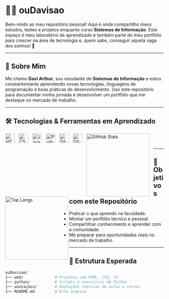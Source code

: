 # 👨‍💻 ouDavisao

Bem-vindo ao meu repositório pessoal! Aqui é onde compartilho meus estudos, testes e projetos enquanto curso **Sistemas de Informação**. Este espaço é meu laboratório de aprendizado e também parte do meu portfólio para crescer na área de tecnologia e, quem sabe, conseguir aquela vaga dos sonhos! 🚀

---

## 🧠 Sobre Mim

Me chamo **Davi Arthur**, sou estudante de **Sistemas de Informação** e estou constantemente aprendendo novas tecnologias, linguagens de programação e boas práticas de desenvolvimento. Uso este repositório para documentar minha jornada e desenvolver um portfólio que me destaque no mercado de trabalho.

---

## 🛠️ Tecnologias & Ferramentas em Aprendizado

<img 
    align="left" 
    alt="HTML"
    title="HTML" 
    width="30px" 
    style="padding-right: 10px;" 
    src="https://cdn.jsdelivr.net/gh/devicons/devicon@latest/icons/html5/html5-original.svg" 
/>
<img 
    align="left" 
    alt="CSS" 
    title="CSS"
    width="30px" 
    style="padding-right: 10px;" 
    src="https://cdn.jsdelivr.net/gh/devicons/devicon@latest/icons/css3/css3-original.svg" 
/>
<img 
    align="left" 
    alt="JavaScript" 
    title="JavaScript"
    width="30px" 
    style="padding-right: 10px;" 
    src="https://cdn.jsdelivr.net/gh/devicons/devicon@latest/icons/javascript/javascript-original.svg" 
/>
<img 
    align="left" 
    alt="Python" 
    title="Python"
    width="30px" 
    style="padding-right: 10px;" 
    src="https://cdn.jsdelivr.net/gh/devicons/devicon@latest/icons/python/python-original.svg" 
/>
<img 
    align="left" 
    alt="Git" 
    title="Git"
    width="30px" 
    style="padding-right: 10px;" 
    src="https://cdn.jsdelivr.net/gh/devicons/devicon@latest/icons/git/git-original.svg" 
/>
<img 
    align="left" 
    alt="GitHub" 
    title="GitHub"
    width="30px" 
    style="padding-right: 10px;" 
    src="https://cdn.jsdelivr.net/gh/devicons/devicon@latest/icons/github/github-original.svg" 
/>

<p> <img align="left" alt="GitHub Stats" height="200" style="padding-right: 10px;" src="https://github-readme-stats.vercel.app/api?username=ouDavisao&show_icons=true&theme=tokyonight&include_all_commits=true&locale=pt-br" />
<img align="left" alt="Top Langs" height="200" src="https://github-readme-stats.vercel.app/api/top-langs/?username=ouDavisao&theme=tokyonight&layout=compact&langs_count=8&custom_title=Linguagens+Mais+Usadas" />

</p>

<br/>
<br/>

---

## 🌱 Objetivos com este Repositório

- Praticar o que aprendo na faculdade.
- Montar um portfólio técnico e pessoal.
- Compartilhar conhecimento e aprender com a comunidade.
- Me preparar para oportunidades reais no mercado de trabalho.

---

## 📂 Estrutura Esperada

```bash
ouDavisao/
├── web/              # Projetos com HTML, CSS, JS
├── python/           # Scripts e exercícios em Python
├── anotações/        # Anotações teóricas de aulas e cursos
├── README.md         # Este arquivo
